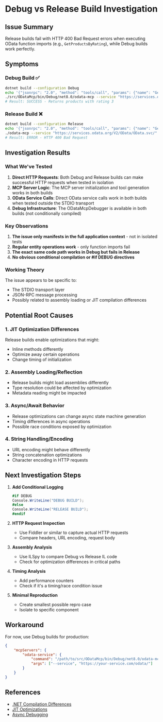 # Debug vs Release Build Investigation

## Issue Summary

Release builds fail with HTTP 400 Bad Request errors when executing OData function imports (e.g., `GetProductsByRating`), while Debug builds work perfectly.

## Symptoms

### Debug Build ✅
```bash
dotnet build --configuration Debug
echo '{"jsonrpc": "2.0", "method": "tools/call", "params": {"name": "GetProductsByRating_for_odata", "arguments": {"rating": 3}}, "id": 2}' | \
./src/ODataMcp/bin/Debug/net8.0/odata-mcp --service "https://services.odata.org/V2/OData/OData.svc/"
# Result: SUCCESS - Returns products with rating 3
```

### Release Build ❌
```bash
dotnet build --configuration Release
echo '{"jsonrpc": "2.0", "method": "tools/call", "params": {"name": "GetProductsByRating_for_odata", "arguments": {"rating": 3}}, "id": 2}' | \
./odata-mcp --service "https://services.odata.org/V2/OData/OData.svc/"
# Result: ERROR - HTTP 400 Bad Request
```

## Investigation Results

### What We've Tested

1. **Direct HTTP Requests**: Both Debug and Release builds can make successful HTTP requests when tested in isolation
2. **MCP Server Logic**: The MCP server initialization and tool generation works in both builds
3. **OData Service Calls**: Direct OData service calls work in both builds when tested outside the STDIO transport
4. **Debug Infrastructure**: The ODataMcpDebugger is available in both builds (not conditionally compiled)

### Key Observations

1. **The issue only manifests in the full application context** - not in isolated tests
2. **Regular entity operations work** - only function imports fail
3. **The exact same code path works in Debug but fails in Release**
4. **No obvious conditional compilation or #if DEBUG directives**

### Working Theory

The issue appears to be specific to:
- The STDIO transport layer
- JSON-RPC message processing
- Possibly related to assembly loading or JIT compilation differences

## Potential Root Causes

### 1. JIT Optimization Differences
Release builds enable optimizations that might:
- Inline methods differently
- Optimize away certain operations
- Change timing of initialization

### 2. Assembly Loading/Reflection
- Release builds might load assemblies differently
- Type resolution could be affected by optimization
- Metadata reading might be impacted

### 3. Async/Await Behavior
- Release optimizations can change async state machine generation
- Timing differences in async operations
- Possible race conditions exposed by optimization

### 4. String Handling/Encoding
- URL encoding might behave differently
- String concatenation optimizations
- Character encoding in HTTP requests

## Next Investigation Steps

1. **Add Conditional Logging**
   ```csharp
   #if DEBUG
   Console.WriteLine("DEBUG BUILD");
   #else
   Console.WriteLine("RELEASE BUILD");
   #endif
   ```

2. **HTTP Request Inspection**
   - Use Fiddler or similar to capture actual HTTP requests
   - Compare headers, URL encoding, request body

3. **Assembly Analysis**
   - Use ILSpy to compare Debug vs Release IL code
   - Check for optimization differences in critical paths

4. **Timing Analysis**
   - Add performance counters
   - Check if it's a timing/race condition issue

5. **Minimal Reproduction**
   - Create smallest possible repro case
   - Isolate to specific component

## Workaround

For now, use Debug builds for production:
```json
{
    "mcpServers": {
        "odata-service": {
            "command": "/path/to/src/ODataMcp/bin/Debug/net8.0/odata-mcp",
            "args": ["--service", "https://your-service.com/odata/"]
        }
    }
}
```

## References

- [.NET Compilation Differences](https://docs.microsoft.com/en-us/dotnet/core/deploying/trimming/trim-self-contained)
- [JIT Optimizations](https://docs.microsoft.com/en-us/dotnet/core/deploying/ready-to-run)
- [Async Debugging](https://docs.microsoft.com/en-us/dotnet/csharp/programming-guide/concepts/async/)